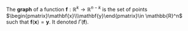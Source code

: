 The **graph** of a function $\mathbf{f}:\mathbb{R}^k\to \mathbb{R}^{n-k}$ is the set of points $\begin{pmatrix}\mathbf{x}\\\mathbf{y}\end{pmatrix}\in \mathbb{R}^n$ such that $\mathbf{f}(\mathbf{x})=\mathbf{y}$. It denoted $\Gamma(\mathbf{f})$. 